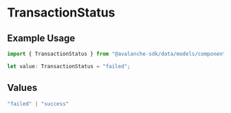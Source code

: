 # TransactionStatus

## Example Usage

```typescript
import { TransactionStatus } from "@avalanche-sdk/data/models/components";

let value: TransactionStatus = "failed";
```

## Values

```typescript
"failed" | "success"
```